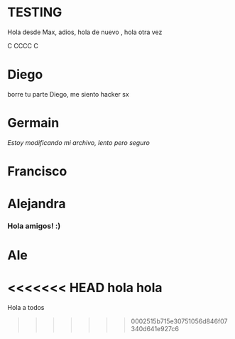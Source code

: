 # TESTING

Hola desde Max, adios, hola de nuevo , hola otra vez

C
CCCC
C






# Diego

borre tu parte Diego, me siento hacker
sx

# Germain

*Estoy modificando mi archivo, lento pero seguro* 

# Francisco


# Alejandra
###  Hola amigos! :)


# Ale

#
<<<<<<< HEAD
hola hola
=======

Hola a todos
>>>>>>> 0002515b715e30751056d846f07340d641e927c6
